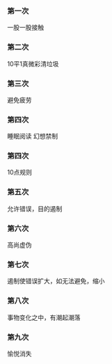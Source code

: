 ### 第一次
一股一股接触

### 第二次
10平1真微彩清垃圾

### 第三次
避免疲劳

### 第四次
睡眠阅读 幻想禁制

### 第四次
10点规则

### 第五次
允许错误，目的遏制

### 第六次
高尚虚伪

### 第七次
遏制使错误扩大，如无法避免，缩小

### 第八次
事物变化之中，有潮起潮落

### 第九次
愉悦消失